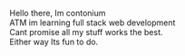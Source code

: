 Hello there, Im contonium
<br>
ATM im learning full stack web development
<br>
Cant promise all my stuff works the best.
<br>
Either way Its fun to do.
